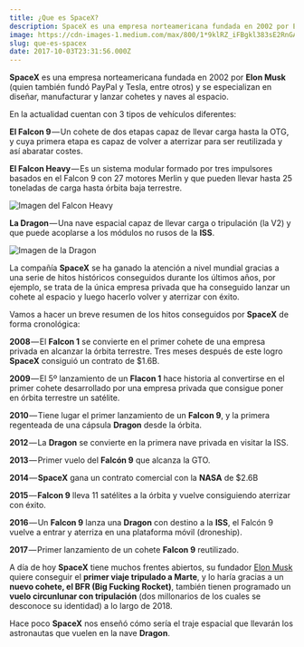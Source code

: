 ```yaml
---
title: ¿Que es SpaceX?
description: SpaceX es una empresa norteamericana fundada en 2002 por Elon Musk (quien también fundó PayPal y Tesla, entre otros) y se especializan en…
image: https://cdn-images-1.medium.com/max/800/1*9klRZ_iFBgkl383sE2RnGA.jpeg
slug: que-es-spacex
date: 2017-10-03T23:31:56.000Z
---
```


**SpaceX** es una empresa norteamericana fundada en 2002 por **Elon Musk** (quien también fundó PayPal y Tesla, entre otros) y se especializan en diseñar, manufacturar y lanzar cohetes y naves al espacio.

En la actualidad cuentan con 3 tipos de vehículos diferentes:

**El Falcon 9** — Un cohete de dos etapas capaz de llevar carga hasta la OTG, y cuya primera etapa es capaz de volver a aterrizar para ser reutilizada y así abaratar costes.

**El Falcon Heavy** — Es un sistema modular formado por tres impulsores basados en el Falcon 9 con 27 motores Merlin y que pueden llevar hasta 25 toneladas de carga hasta órbita baja terrestre.

![Imagen del Falcon Heavy](https://cdn-images-1.medium.com/max/800/0*Aprad_f8C-ZT1O3z)

**La Dragon** — Una nave espacial capaz de llevar carga o tripulación (la V2) y que puede acoplarse a los módulos no rusos de la **ISS**.

![Imagen de la Dragon](https://cdn-images-1.medium.com/max/800/0*SKC4gCiYb8hIi60h)

La compañía **SpaceX** se ha ganado la atención a nivel mundial gracias a una serie de hitos históricos conseguidos durante los últimos años, por ejemplo, se trata de la única empresa privada que ha conseguido lanzar un cohete al espacio y luego hacerlo volver y aterrizar con éxito.

Vamos a hacer un breve resumen de los hitos conseguidos por **SpaceX** de forma cronológica:

**2008** — El **Falcon 1** se convierte en el primer cohete de una empresa privada en alcanzar la órbita terrestre. Tres meses después de este logro **SpaceX** consiguió un contrato de $1.6B.

**2009** — El 5º lanzamiento de un **Flacon 1** hace historia al convertirse en el primer cohete desarrollado por una empresa privada que consigue poner en órbita terrestre un satélite.

**2010** — Tiene lugar el primer lanzamiento de un **Falcon 9**, y la primera regenteada de una cápsula **Dragon** desde la órbita.

**2012** — La **Dragon** se convierte en la primera nave privada en visitar la ISS.

**2013** — Primer vuelo del **Falcón 9** que alcanza la GTO.

**2014** — **SpaceX** gana un contrato comercial con la **NASA** de $2.6B

**2015** — **Falcon 9** lleva 11 satélites a la órbita y vuelve consiguiendo aterrizar con éxito.

**2016** — Un **Falcon 9** lanza una **Dragon** con destino a la **ISS**, el Falcón 9 vuelve a entrar y aterriza en una plataforma móvil (droneship).

**2017** — Primer lanzamiento de un cohete **Falcon 9** reutilizado.

A día de hoy **SpaceX** tiene muchos frentes abiertos, su fundador [Elon Musk](https://ajra.es/blog?tag=Elon%20Musk) quiere conseguir el **primer viaje tripulado a Marte**, y lo haría gracias a un **nuevo cohete, el BFR (Big Fucking Rocket)**, también tienen programado un **vuelo circunlunar con tripulación** (dos millonarios de los cuales se desconoce su identidad) a lo largo de 2018.

Hace poco **SpaceX** nos enseñó cómo sería el traje espacial que llevarán los astronautas que vuelen en la nave **Dragon**.
